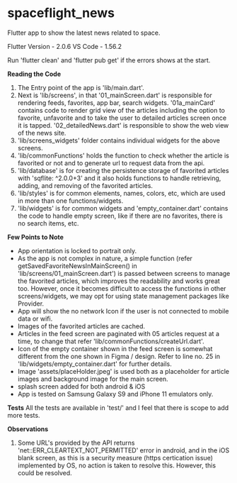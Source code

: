 # spaceflight_news
Flutter app to show the latest news related to space.

Flutter Version - 2.0.6
VS Code - 1.56.2

Run 'flutter clean' and 'flutter pub get' if the errors shows at the start.


**Reading the Code**
1. The Entry point of the app is 'lib/main.dart'. 
2. Next is 'lib/screens', in that '01_mainScreen.dart'  is responsible for rendering feeds, favorites, app bar, search widgets. '01a_mainCard' contains code to render grid view of the articles including the option to favorite, unfavorite and to take the user to detailed articles screen once it is tapped. '02_detailedNews.dart' is responsible to show the web view of the news site.
3. 'lib/screens_widgets' folder contains individual widgets for the above screens.
4. 'lib/commonFunctions' holds the function to check whether the article is favorited or not and to generate url to request data from the api.
5. 'lib/database' is for creating the persistence storage of favorited articles with 'sqflite: ^2.0.0+3' and it also holds functions to handle retrieving, adding, and removing of the favorited articles.
6. 'lib/styles' is for common elements, names, colors, etc, which are used in more than one functions/widgets.
7. 'lib/widgets' is for common widgets and 'empty_container.dart' contains the code to handle empty screen, like if there are no favorites, there is no search items, etc.

**Few Points to Note**
- App orientation is locked to portrait only.
- As the app is not complex in nature, a simple function (refer getSavedFavoriteNewsInMainScreen() in 'lib/screens/01_mainScreen.dart') is passed between screens to manage the favorited articles, which improves the readability and works great too. However, once it becomes difficult to access the functions in other screens/widgets, we may opt for using state management packages like Provider.
- App will show the no network Icon if the user is not connected to mobile data or wifi.
- Images of the favorited articles are cached.
- Articles in the feed screen are paginated with 05 articles request at a time, to change that refer 'lib/commonFunctions/createUrl.dart'.
- Icon of the empty container shown in the feed screen is somewhat different from the one shown in Figma / design. Refer to line no. 25 in 'lib/widgets/empty_container.dart' for further details.
- Image 'assets/placeHolder.jpeg' is used both as a placeholder for article images and background image for the main screen.
- splash screen added for both android & iOS
- App is tested on Samsung Galaxy S9 and iPhone 11 emulators only.


**Tests**
All the tests are available in 'test/' and I feel that there is scope to add more tests.

**Observations**
1.  Some URL's provided by the API returns 'net::ERR_CLEARTEXT_NOT_PERMITTED' error in android, and in the iOS blank screen, as this is a security measure (https certication issue) implemented by OS, no action is taken to resolve this. However, this could be resolved.